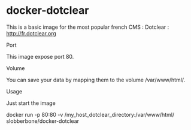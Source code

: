 # docker-dotclear
This is a basic image for the most popular french CMS : Dotclear : http://fr.dotclear.org

Port

This image expose port 80.

Volume

You can save your data by mapping them to the volume /var/www/html/.

Usage

Just start the image

docker run -p 80:80 -v /my_host_dotclear_directory:/var/www/html/ slobberbone/docker-dotclear
